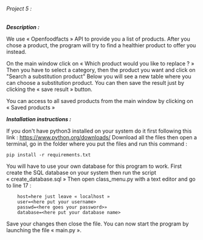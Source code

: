 ﻿###### Project 5 :

**_Description :_**

We use « Openfoodfacts » API to provide you a list of products. 
After you chose a product, the program will try to find a healthier product to offer you instead.

On the main window click on « Which product would you like to replace ? »
Then you have to select a category, then the product you want and click on "Search a substitution product" 
Below you will see a new table where you can choose a substitution product.
You can then save the result just by clicking the « save result » button.

You can access to all saved products from the main window by clicking on « Saved products »
 
**_Installation instructions :_**

If you don't have python3 installed on your system do it first following this link : https://www.python.org/downloads/
Download all the files then open a terminal, go in the folder where you put the files and run this command :
```
pip install -r requirements.txt
```
You will have to use your own database for this program to work.
First create the SQL database on your system then run the script « create_database.sql »
Then open class_menu.py with a text editor and go to line 17 :
```
	host=here just leave « localhost »
	user=<here put your username>
	passwd=<here goes your password>»
	database=<here put your database name>
```
Save your changes then close the file.
You can now start the program by launching the file « main.py ».

